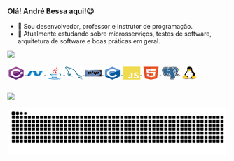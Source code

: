 ### Olá! André Bessa aqui!😉

<!--
**bessax/bessax** is a ✨ _special_ ✨ repository because its `README.md` (this file) appears on your GitHub profile.
Here are some ideas to get you started:
- 🔭 Sou desenvolvedor e hohe trabalho como desenvolvedor, professor e instrutor de programação.
- 🌱 Atualmente estudando sobre microsserviços e arquitetura de software e boas práticas.
-->

- 🔭 Sou desenvolvedor, professor e instrutor de programação.
- 🌱 Atualmente estudando sobre microsserviços, testes de software, arquitetura de software e boas práticas em geral.

 <div>
  <a href="https://github.com/bessax">
  <img height="180em" src="https://github-readme-stats.vercel.app/api?username=bessax/>
  <img height="180em" src="https://github-readme-stats.vercel.app/api/top-langs/?username=bessax&layout=compact&langs_count=7&theme=nightowl"/>
</div>
  
 <div style="display: inline_block"><br>
  <img align="center" alt="bessax-Csharp" height="30" width="40" src="https://raw.githubusercontent.com/devicons/devicon/master/icons/csharp/csharp-original.svg">
  <img align="center" alt="bessax-Csharp" height="30" width="40" src="https://raw.githubusercontent.com/devicons/devicon/master/icons/dot-net/dot-net-original.svg">
  <img align="center" alt="bessax-Csharp" height="30" width="40" src="https://raw.githubusercontent.com/devicons/devicon/master/icons/java/java-original.svg">
  <img align="center" alt="bessax-Csharp" height="30" width="40" src="https://raw.githubusercontent.com/devicons/devicon/master/icons/mysql/mysql-original.svg">
  <img align="center" alt="bessax-Csharp" height="30" width="40" src="https://raw.githubusercontent.com/devicons/devicon/master/icons/php/php-original.svg">
  <img align="center" alt="bessax-Csharp" height="30" width="40" src="https://raw.githubusercontent.com/devicons/devicon/master/icons/c/c-original.svg">
  <img align="center" alt="bessax-Js" height="30" width="40" src="https://raw.githubusercontent.com/devicons/devicon/master/icons/javascript/javascript-plain.svg"> 
  <img align="center" alt="bessax-HTML" height="30" width="40" src="https://raw.githubusercontent.com/devicons/devicon/master/icons/html5/html5-original.svg"> 
  <img align="center" alt="bessax-HTML" height="30" width="40" src="https://raw.githubusercontent.com/devicons/devicon/master/icons/postgresql/postgresql-original.svg"> 
  <img align="center" alt="bessax-HTML" height="30" width="40" src="https://raw.githubusercontent.com/devicons/devicon/master/icons/linux/linux-original.svg">
</div>
  
  ##
  
  <div>   
  <a href="www.linkedin.com/in/andre-bessa-silva-xti" target="_blank"><img src="https://img.shields.io/badge/-LinkedIn-%230077B5?style=for-the-   badge&logo=linkedin&logoColor=black" target="_blank"></a>  

</div>  

 ![Snake animation](https://github.com/bessax/bessax/blob/output/github-contribution-grid-snake.svg)  

